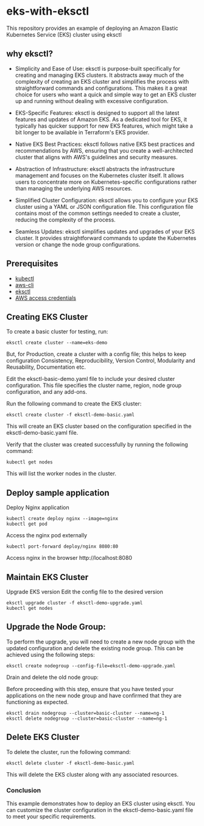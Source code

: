 # eks-with-eksctl
This repository provides an example of deploying an Amazon Elastic Kubernetes Service (EKS) cluster using eksctl

## why eksctl? 
  * Simplicity and Ease of Use: eksctl is purpose-built specifically for creating and managing EKS clusters. It abstracts away much of the complexity of creating an EKS cluster and simplifies the process with straightforward commands and configurations. This makes it a great choice for users who want a quick and simple way to get an EKS cluster up and running without dealing with excessive configuration.

  * EKS-Specific Features: eksctl is designed to support all the latest features and updates of Amazon EKS. As a dedicated tool for EKS, it typically has quicker support for new EKS features, which might take a bit longer to be available in Terraform's EKS provider.

  * Native EKS Best Practices: eksctl follows native EKS best practices and recommendations by AWS, ensuring that you create a well-architected cluster that aligns with AWS's guidelines and security measures.

  * Abstraction of Infrastructure: eksctl abstracts the infrastructure management and focuses on the Kubernetes cluster itself. It allows users to concentrate more on Kubernetes-specific configurations rather than managing the underlying AWS resources.

  * Simplified Cluster Configuration: eksctl allows you to configure your EKS cluster using a YAML or JSON configuration file. This configuration file contains most of the common settings needed to create a cluster, reducing the complexity of the process.

  * Seamless Updates: eksctl simplifies updates and upgrades of your EKS cluster. It provides straightforward commands to update the Kubernetes version or change the node group configurations.

## Prerequisites
* [kubectl](https://kubernetes.io/docs/tasks/tools/)
* [aws-cli](https://docs.aws.amazon.com/cli/latest/userguide/getting-started-install.html)
* [eksctl](https://eksctl.io/introduction/#installation)
* [AWS access credentials](https://docs.aws.amazon.com/cli/latest/userguide/cli-configure-files.html)

## Creating EKS Cluster
To create a basic cluster for testing, run:
```
eksctl create cluster --name=eks-demo
```
But, for Production,  create a cluster with a config file; this helps to keep configuration Consistency, Reproducibility, Version Control, Modularity and Reusability, Documentation etc.


Edit the eksctl-basic-demo.yaml file to include your desired cluster configuration. This file specifies the cluster name, region, node group configuration, and any add-ons.

Run the following command to create the EKS cluster:

```
eksctl create cluster -f eksctl-demo-basic.yaml
```

This will create an EKS cluster based on the configuration specified in the eksctl-demo-basic.yaml file.

Verify that the cluster was created successfully by running the following command:

```
kubectl get nodes
```
This will list the worker nodes in the cluster.

## Deploy sample application
Deploy Nginx application
```
kubectl create deploy nginx --image=nginx
kubectl get pod
```
Access the nginx pod externally

```
kubectl port-forward deploy/nginx 8080:80
```
Access nginx in the browser http://localhost:8080

## Maintain EKS Cluster
Upgrade EKS version
Edit the config file to the desired version
```
eksctl upgrade cluster -f eksctl-demo-upgrade.yaml
kubectl get nodes
```
## Upgrade the Node Group: 
To perform the upgrade, you will need to create a new node group with the updated configuration and delete the existing node group. 
This can be achieved using the following steps:
```
eksctl create nodegroup --config-file=eksctl-demo-upgrade.yaml
```
Drain and delete the old node group:

Before proceeding with this step, ensure that you have tested your applications on the new node group and have confirmed that they are functioning as expected.

```
eksctl drain nodegroup --cluster=basic-cluster --name=ng-1
eksctl delete nodegroup --cluster=basic-cluster --name=ng-1
```

## Delete EKS Cluster
To delete the cluster, run the following command:
```
eksctl delete cluster -f eksctl-demo-basic.yaml
```
This will delete the EKS cluster along with any associated resources.

### Conclusion
This example demonstrates how to deploy an EKS cluster using eksctl. You can customize the cluster configuration in the eksctl-demo-basic.yaml file to meet your specific requirements.
